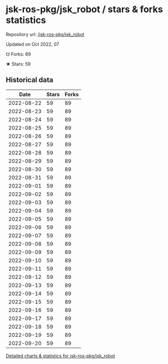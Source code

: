 # jsk-ros-pkg/jsk_robot / stars & forks statistics

Repository url: [/jsk-ros-pkg/jsk_robot](https://github.com/jsk-ros-pkg/jsk_robot)

Updated on Oct 2022, 07

☋ Forks: 89

★ Stars: 59

## Historical data
| Date | Stars | Forks |
|------|-------|-------|
| 2022-08-22 | 59 | 89 | 
| 2022-08-23 | 59 | 89 | 
| 2022-08-24 | 59 | 89 | 
| 2022-08-25 | 59 | 89 | 
| 2022-08-26 | 59 | 89 | 
| 2022-08-27 | 59 | 89 | 
| 2022-08-28 | 59 | 89 | 
| 2022-08-29 | 59 | 89 | 
| 2022-08-30 | 59 | 89 | 
| 2022-08-31 | 59 | 89 | 
| 2022-09-01 | 59 | 89 | 
| 2022-09-02 | 59 | 89 | 
| 2022-09-03 | 59 | 89 | 
| 2022-09-04 | 59 | 89 | 
| 2022-09-05 | 59 | 89 | 
| 2022-09-06 | 59 | 89 | 
| 2022-09-07 | 59 | 89 | 
| 2022-09-08 | 59 | 89 | 
| 2022-09-09 | 59 | 89 | 
| 2022-09-10 | 59 | 89 | 
| 2022-09-11 | 59 | 89 | 
| 2022-09-12 | 59 | 89 | 
| 2022-09-13 | 59 | 89 | 
| 2022-09-14 | 59 | 89 | 
| 2022-09-15 | 59 | 89 | 
| 2022-09-16 | 59 | 89 | 
| 2022-09-17 | 59 | 89 | 
| 2022-09-18 | 59 | 89 | 
| 2022-09-19 | 59 | 89 | 
| 2022-09-20 | 59 | 89 | 


[Detailed charts & statistics for jsk-ros-pkg/jsk_robot](https://reviewgithub.com/rep/jsk-ros-pkg/jsk_robot)
